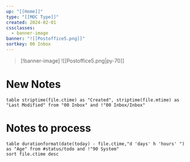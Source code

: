 ```yaml
---
up: "[[Home]]"
type: "[[MOC Type]]"
created: 2024-02-01
cssclasses:
  - banner-image
banner: "![[Postoffice5.png]]"
sortkey: 00 Inbox
---
```

>[!banner-image] ![[Postoffice5.png|py-70]]

# New Notes

```dataview
table striptime(file.ctime) as "Created", striptime(file.mtime) as "Last Modified" from "00 Inbox" and !"00 Inbox/Inbox"
```

# Notes to process

```dataview
table durationformat(date(today) - file.ctime,"d 'days' h 'hours' ") as "Age" from #status/todo and !"90 System"
sort file.ctime desc
```
